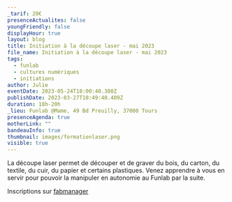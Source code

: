 ```yaml
---
_tarif: 20€
presenceActualites: false
youngFriendly: false
displayHour: true
layout: blog
title: Initiation à la découpe laser - mai 2023
file_name: Initiation à la découpe laser - mai 2023
tags:
  - funlab
  - cultures numériques
  - initiations
author: Julie
eventDate: 2023-05-24T18:00:40.380Z
publishDate: 2023-03-27T10:49:40.409Z
duration: 18h-20h
_lieu: Funlab @Mame, 49 Bd Preuilly, 37000 Tours
presenceAgenda: true
motherLink: ""
bandeauInfo: true
thumbnail: images/formationlaser.png
visible: true
---
```

La découpe laser permet de découper et de graver du bois, du carton, du textile, du cuir, du papier et certains plastiques.
Venez apprendre à vous en servir pour pouvoir la manipuler en autonomie au Funlab par la suite.

Inscriptions sur [fabmanager](https://fabmanager.lafun.fr)

